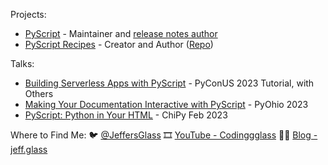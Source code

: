 Projects:
- [PyScript](https://github.com/pyscript/pyscript) - Maintainer and [release notes author](https://jeff.glass/tags/pyscript/)
- [PyScript Recipes](https://pyscript.recipes/) - Creator and Author ([Repo](https://github.com/JeffersGlass/pyscript-recipes))

Talks:
- [Building Serverless Apps with PyScript](https://www.youtube.com/watch?v=RVmltK006CU) - PyConUS 2023 Tutorial, with Others
- [Making Your Documentation Interactive with PyScript](https://www.youtube.com/watch?v=ysSewLZEqnM) - PyOhio 2023
- [PyScript: Python in Your HTML](https://jeff.glass/post/pyscript-chipy-feb-2023/) - ChiPy Feb 2023

Where to Find Me:
🐦 [@JeffersGlass](https://twitter.com/JeffersGlass)
🎞️ [YouTube - Codinggglass](https://www.youtube.com/@CodingGlass)
✍🏻 [Blog - jeff.glass](https://jeff.glass)
